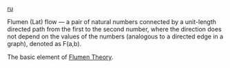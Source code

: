 [ru](../ru/flumen.md)

Flumen (Lat) flow  — a pair of natural numbers connected by a unit-length directed path 
from the first to the second number, where the direction does not depend on the values of 
the numbers (analogous to a directed edge in a graph), denoted as F(a,b).

The basic element of [Flumen Theory](../README.md).
